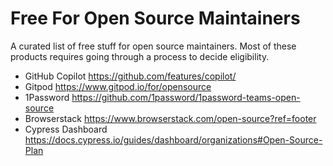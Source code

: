 # Free For Open Source Maintainers
A curated list of free stuff for open source maintainers. Most of these products requires going through a process to decide eligibility. 
<!--TODO: Add a table for more information such as: Criteria, project description, Link,... -->
- GitHub Copilot https://github.com/features/copilot/
- Gitpod https://www.gitpod.io/for/opensource
- 1Password https://github.com/1password/1password-teams-open-source
- Browserstack https://www.browserstack.com/open-source?ref=footer
- Cypress Dashboard https://docs.cypress.io/guides/dashboard/organizations#Open-Source-Plan
